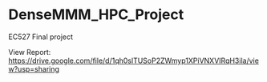 # DenseMMM_HPC_Project
EC527 Final project

View Report:
https://drive.google.com/file/d/1qh0slTUSoP2ZWmyp1XPiVNXVIRqH3ila/view?usp=sharing
